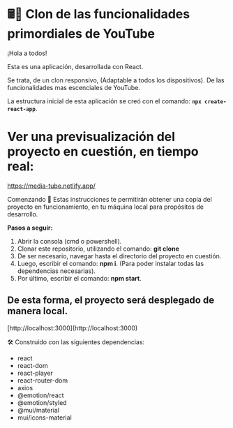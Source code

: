# 🖩📌 Clon de las funcionalidades primordiales de YouTube

¡Hola a todos!

Esta es una aplicación, desarrollada con React.

Se trata, de un clon responsivo, (Adaptable a todos los dispositivos). De las funcionalidades mas escenciales de YouTube.

La estructura inicial de esta aplicación se creó con el comando: **`npx create-react-app`**.

# Ver una previsualización del proyecto en cuestión, en tiempo real:
https://media-tube.netlify.app/

Comenzando 🚀
Estas instrucciones te permitirán obtener una copia del proyecto en funcionamiento, en tu máquina local para propósitos de desarrollo.

**Pasos a seguir:**

1. Abrir la consola (cmd o powershell).
2. Clonar este repositorio, utilizando el comando: **git clone <nombre del repositorio>**
3. De ser necesario, navegar hasta el directorio del proyecto en cuestión.
3. Luego, escribir el comando: **npm i**. (Para poder instalar todas las dependencias necesarias).
4. Por último, escribir el comando: **npm start**.
  
<h2>De esta forma, el proyecto será desplegado de manera local.</h2> 
[http://localhost:3000](http://localhost:3000) 


🛠️ Construido con las siguientes dependencias: 

<ul>
    <li>react</li>
    <li>react-dom</li>
    <lireact-helmet</li>
    <li>react-player</li>
    <li>react-router-dom</li>
    <li>axios</li>
    <li>@emotion/react</li>
    <li>@emotion/styled</li>
    <li>@mui/material</li>
    <li>mui/icons-material</li>
</ul>
